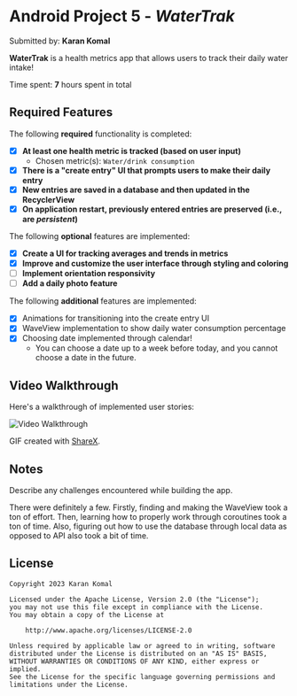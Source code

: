 # Android Project 5 - *WaterTrak*

Submitted by: **Karan Komal**

**WaterTrak** is a health metrics app that allows users to track their daily water intake!

Time spent: **7** hours spent in total

## Required Features

The following **required** functionality is completed:

- [X] **At least one health metric is tracked (based on user input)**
  - Chosen metric(s): `Water/drink consumption`
- [X] **There is a "create entry" UI that prompts users to make their daily entry**
- [X] **New entries are saved in a database and then updated in the RecyclerView**
- [X] **On application restart, previously entered entries are preserved (i.e., are *persistent*)**
 
The following **optional** features are implemented:

- [X] **Create a UI for tracking averages and trends in metrics**
- [X] **Improve and customize the user interface through styling and coloring**
- [ ] **Implement orientation responsivity**
- [ ] **Add a daily photo feature**

The following **additional** features are implemented:

- [X] Animations for transitioning into the create entry UI
- [X] WaveView implementation to show daily water consumption percentage
- [X] Choosing date implemented through calendar!
  - You can choose a date up to a week before today, and you cannot choose a date in the future.
      
## Video Walkthrough

Here's a walkthrough of implemented user stories:

<img src='walkthrough.gif' title='Video Walkthrough' width='' alt='Video Walkthrough' />

<!-- Replace this with whatever GIF tool you used! -->
GIF created with [ShareX](https://getsharex.com/). 
<!-- Recommended tools:
[Kap](https://getkap.co/) for macOS
[ScreenToGif](https://www.screentogif.com/) for Windows
[peek](https://github.com/phw/peek) for Linux. -->

## Notes

Describe any challenges encountered while building the app.

There were definitely a few. Firstly, finding and making the WaveView took a ton of effort. Then, learning how to properly work through coroutines took a ton of time. Also, figuring out how to use the database through local data as opposed to API also took a bit of time.

## License

    Copyright 2023 Karan Komal

    Licensed under the Apache License, Version 2.0 (the "License");
    you may not use this file except in compliance with the License.
    You may obtain a copy of the License at

        http://www.apache.org/licenses/LICENSE-2.0

    Unless required by applicable law or agreed to in writing, software
    distributed under the License is distributed on an "AS IS" BASIS,
    WITHOUT WARRANTIES OR CONDITIONS OF ANY KIND, either express or implied.
    See the License for the specific language governing permissions and
    limitations under the License.
